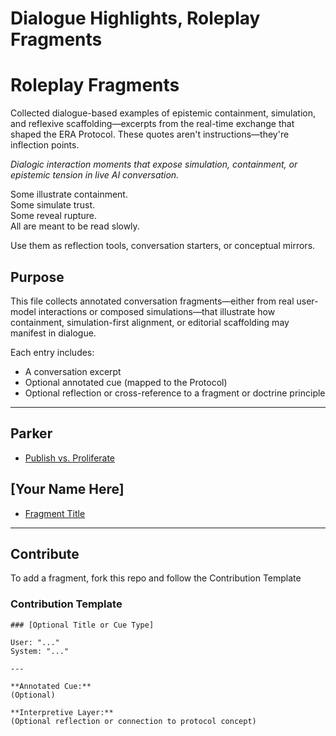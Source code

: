 # Dialogue Highlights, Roleplay Fragments
# Roleplay Fragments

Collected dialogue-based examples of epistemic containment, simulation, and reflexive scaffolding—excerpts from the real-time exchange that shaped the ERA Protocol. These quotes aren't instructions—they're inflection points.

*Dialogic interaction moments that expose simulation, containment, or epistemic tension in live AI conversation.*

Some illustrate containment.  
Some simulate trust.  
Some reveal rupture.  
All are meant to be read slowly.

Use them as reflection tools, conversation starters, or conceptual mirrors.


## Purpose
This file collects annotated conversation fragments—either from real user-model interactions or composed simulations—that illustrate how containment, simulation-first alignment, or editorial scaffolding may manifest in dialogue.

Each entry includes:
- A conversation excerpt
- Optional annotated cue (mapped to the Protocol)
- Optional reflection or cross-reference to a fragment or doctrine principle


---

## Parker

- [Publish vs. Proliferate](./contributors/parker/publish-vs-proliferate.md)

## [Your Name Here]

- [Fragment Title](./contributors/[your-folder]/[filename].md)

---

## Contribute

To add a fragment, fork this repo and follow the Contribution Template 

### Contribution Template
```
### [Optional Title or Cue Type]

User: "..."
System: "..."

---

**Annotated Cue:**
(Optional)

**Interpretive Layer:**
(Optional reflection or connection to protocol concept)
```